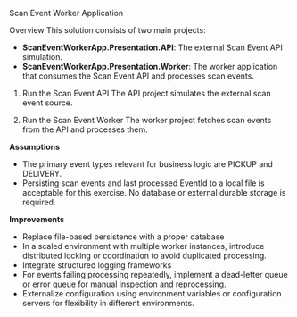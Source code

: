 Scan Event Worker Application

Overview
This solution consists of two main projects:

- **ScanEventWorkerApp.Presentation.API**: The external Scan Event API simulation.
- **ScanEventWorkerApp.Presentation.Worker**: The worker application that consumes the Scan Event API and processes scan events.

 1. Run the Scan Event API
The API project simulates the external scan event source.

 2. Run the Scan Event Worker
The worker project fetches scan events from the API and processes them.

 **Assumptions**
- The primary event types relevant for business logic are PICKUP and DELIVERY. 
- Persisting scan events and last processed EventId to a local file is acceptable for this exercise. No database or external durable storage is required.


**Improvements**
- Replace file-based persistence with a proper database
- In a scaled environment with multiple worker instances, introduce distributed locking or coordination to avoid duplicated processing.
- Integrate structured logging frameworks
- For events failing processing repeatedly, implement a dead-letter queue or error queue for manual inspection and reprocessing.
- Externalize configuration using environment variables or configuration servers for flexibility in different environments.
